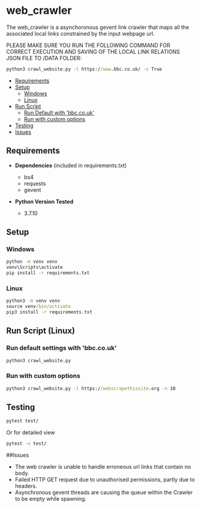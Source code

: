 # web_crawler
The web_crawler is a asynchoronous gevent link crawler that maps all the associated local links constrained by the input webpage url.

PLEASE MAKE SURE YOU RUN THE FOLLOWING COMMAND FOR CORRECT EXECUTION AND SAVING OF THE LOCAL LINK RELATIONS JSON FILE TO /DATA FOLDER:
```cmd
python3 crawl_website.py -l https://www.bbc.co.uk/ -s True 
```

- [Requirements](#requirements)
- [Setup](#setup)
    -   [Windows](#windows)
    -   [Linux](#linux)
- [Run Script](#run-script-(linux))
    -   [Run Default with 'bbc.co.uk'](#run-default-settings-with-'bbc.co.uk')
    -   [Run with custom options](#run-with-custom-options)
- [Testing](#testing)
- [Issues](#issues)
## Requirements
- **Dependencies** (included in requirements.txt)
    - bs4
    - requests
    - gevent
  
- **Python Version Tested**
  - 3.7.10

## Setup

### Windows
```cmd
python -m venv venv
venv\Scripts\activate
pip install -r requirements.txt
```

### Linux
```cmd
python3 -m venv venv
source venv/bin/activate
pip3 install -r requirements.txt
```
## Run Script (Linux)

### Run default settings with 'bbc.co.uk'
```cmd
python3 crawl_website.py
```
### Run with custom options
```cmd
python3 crawl_website.py -l https://webscrapethissite.org -n 10
```
## Testing
```cmd
pytest test/
```
Or for detailed view
```cmd
pytest -v test/
```
##Issues
- The web crawler is unable to handle erroneous url links that contain no body.
- Failed HTTP GET request due to unauthorised permissions, partly due to headers.
- Asynchronous gevent threads are causing the queue within the Crawler to be empty while spawning.